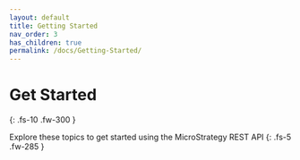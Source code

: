 ```yaml
---
layout: default
title: Getting Started
nav_order: 3
has_children: true
permalink: /docs/Getting-Started/
---
```


# Get Started
{: .fs-10 .fw-300 }

Explore these topics to get started using the MicroStrategy REST API
{: .fs-5 .fw-285 }
